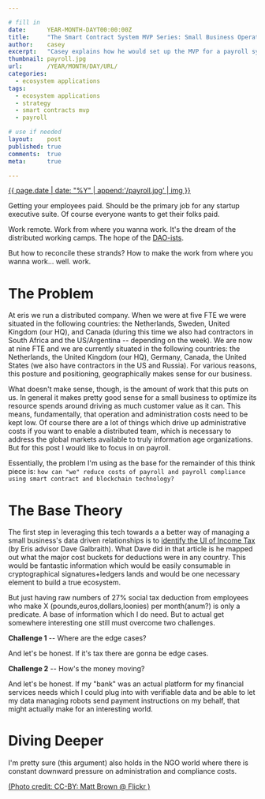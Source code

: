 ```yaml
---

# fill in
date:      YEAR-MONTH-DAYT00:00:00Z
title:     "The Smart Contract System MVP Series: Small Business Operating System for the Information Age"
author:    casey
excerpt:   "Casey explains how he would set up the MVP for a payroll system for distributed startups who may not all be located in the same country (e.g., Eris :-) ) to increase the automation of the stakeholders involved in the process."
thumbnail: payroll.jpg
url:       /YEAR/MONTH/DAY/URL/
categories:
  - ecosystem applications
tags:
  - ecosystem applications
  - strategy
  - smart contracts mvp
  - payroll

# use if needed
layout:    post
published: true
comments:  true
meta:      true

---
```


[{{ page.date | date: "%Y" | append:'/payroll.jpg' | img }}](https://www.flickr.com/photos/londonmatt/16016747503/)

Getting your employees paid. Should be the primary job for any startup executive suite. Of course everyone wants to get their folks paid.

Work remote. Work from where you wanna work. It's the dream of the distributed working camps. The hope of the [DAO-ists]().

But how to reconcile these strands? How to make the work from where you wanna work... well. work.

# The Problem

At eris we run a distributed company. When we were at five FTE we were situated in the following countries: the Netherlands, Sweden, United Kingdom (our HQ), and Canada (during this time we also had contractors in South Africa and the US/Argentina -- depending on the week). We are now at nine FTE and we are currently situated in the following countries: the Netherlands, the United Kingdom (our HQ), Germany, Canada, the United States (we also have contractors in the US and Russia). For various reasons, this posture and positioning, geographically makes sense for our business.

What doesn't make sense, though, is the amount of work that this puts on us. In general it makes pretty good sense for a small business to optimize its resource spends around driving as much customer value as it can. This means, fundamentally, that operation and administration costs need to be kept low. Of course there are a lot of things which drive up administrative costs if you want to enable a distributed team, which is necessary to address the global markets available to truly information age organizations. But for this post I would like to focus in on payroll.

Essentially, the problem I'm using as the base for the remainder of this think piece is: `how can "we" reduce costs of payroll and payroll compliance using smart contract and blockchain technology?`

# The Base Theory

The first step in leveraging this tech towards a a better way of managing a small business's data driven relationships is to [identify the UI of Income Tax](https://medium.com/design-matters-4/the-ui-of-income-tax-e4a28691451#.85296q7b3) (by Eris advisor Dave Galbraith). What Dave did in that article is he mapped out what the major cost buckets for deductions were in any country. This would be fantastic information which would be easily consumable in cryptographical signatures+ledgers lands and would be one necessary element to build a true ecosystem.

But just having raw numbers of 27% social tax deduction from employees who make X (pounds,euros,dollars,loonies) per month(anum?) is only a predicate. A base of information which I do need. But to actual get somewhere interesting one still must overcome two challenges.

**Challenge 1** -- Where are the edge cases?

And let's be honest. If it's tax there are gonna be edge cases.

**Challenge 2** -- How's the money moving?

And let's be honest. If my "bank" was an actual platform for my financial services needs which I could plug into with verifiable data and be able to let my data managing robots send payment instructions on my behalf, that might actually make for an interesting world.

# Diving Deeper







I'm pretty sure (this argument) also holds in the NGO world where there is constant downward pressure on administration and compliance costs.


[(Photo credit: CC-BY: Matt Brown @ Flickr )](https://www.flickr.com/photos/londonmatt/)
